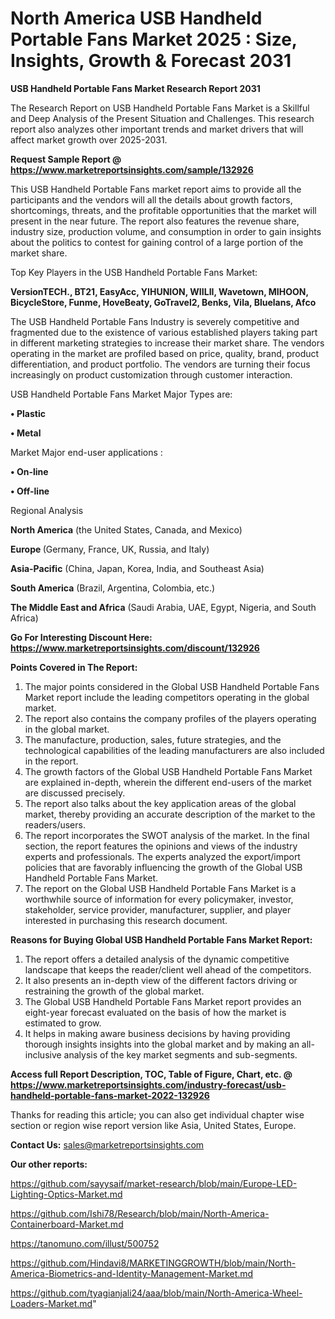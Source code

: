 # North America USB Handheld Portable Fans Market 2025 : Size, Insights, Growth & Forecast 2031

<strong>USB Handheld Portable Fans Market Research Report 2031</strong>

The Research Report on USB Handheld Portable Fans Market is a Skillful and Deep Analysis of the Present Situation and Challenges. This research report also analyzes other important trends and market drivers that will affect market growth over 2025-2031.

<strong>Request Sample Report @ <a href=https://www.marketreportsinsights.com/sample/132926>https://www.marketreportsinsights.com/sample/132926</a></strong>

This USB Handheld Portable Fans market report aims to provide all the participants and the vendors will all the details about growth factors, shortcomings, threats, and the profitable opportunities that the market will present in the near future. The report also features the revenue share, industry size, production volume, and consumption in order to gain insights about the politics to contest for gaining control of a large portion of the market share.

Top Key Players in the USB Handheld Portable Fans Market:

<strong>VersionTECH., BT21, EasyAcc, YIHUNION, WIILII, Wavetown, MIHOON, BicycleStore, Funme, HoveBeaty, GoTravel2, Benks, Vila, Bluelans, Afco</strong>

The USB Handheld Portable Fans Industry is severely competitive and fragmented due to the existence of various established players taking part in different marketing strategies to increase their market share. The vendors operating in the market are profiled based on price, quality, brand, product differentiation, and product portfolio. The vendors are turning their focus increasingly on product customization through customer interaction.

USB Handheld Portable Fans Market Major Types are:

<strong>• Plastic

• Metal</strong>

Market Major end-user applications :

<strong>• On-line

• Off-line</strong>

Regional Analysis

</u><strong><b>North America</b></strong> (the United States, Canada, and Mexico)

<strong><b>Europe </b></strong>(Germany, France, UK, Russia, and Italy)

<strong><b>Asia-Pacific</b></strong> (China, Japan, Korea, India, and Southeast Asia)

<strong><b>South America</b></strong> (Brazil, Argentina, Colombia, etc.)

<strong><b>The Middle East and Africa</b></strong> (Saudi Arabia, UAE, Egypt, Nigeria, and South Africa)

<strong>Go For Interesting Discount Here: <a href=https://www.marketreportsinsights.com/discount/132926>https://www.marketreportsinsights.com/discount/132926</a></strong>

<strong>Points Covered in The Report:</strong>
<ol>
  <li>The major points considered in the Global USB Handheld Portable Fans Market report include the leading competitors operating in the global market.</li>
  <li>The report also contains the company profiles of the players operating in the global market.</li>
  <li>The manufacture, production, sales, future strategies, and the technological capabilities of the leading manufacturers are also included in the report.</li>
  <li>The growth factors of the Global USB Handheld Portable Fans Market are explained in-depth, wherein the different end-users of the market are discussed precisely.</li>
  <li>The report also talks about the key application areas of the global market, thereby providing an accurate description of the market to the readers/users.</li>
  <li>The report incorporates the SWOT analysis of the market. In the final section, the report features the opinions and views of the industry experts and professionals. The experts analyzed the export/import policies that are favorably influencing the growth of the Global USB Handheld Portable Fans Market.</li>
  <li>The report on the Global USB Handheld Portable Fans Market is a worthwhile source of information for every policymaker, investor, stakeholder, service provider, manufacturer, supplier, and player interested in purchasing this research document.</li>
</ol>
<strong>Reasons for Buying Global USB Handheld Portable Fans Market Report:</strong>

<ol>
  <li>The report offers a detailed analysis of the dynamic competitive landscape that keeps the reader/client well ahead of the competitors.</li>
  <li>It also presents an in-depth view of the different factors driving or restraining the growth of the global market.</li>
  <li>The Global USB Handheld Portable Fans Market report provides an eight-year forecast evaluated on the basis of how the market is estimated to grow.</li>
  <li>It helps in making aware business decisions by having providing thorough insights insights into the global market and by making an all-inclusive analysis of the key market segments and sub-segments.</li>
</ol>
<strong>Access full Report Description, TOC, Table of Figure, Chart, etc. @ <a href=https://www.marketreportsinsights.com/industry-forecast/usb-handheld-portable-fans-market-2022-132926>https://www.marketreportsinsights.com/industry-forecast/usb-handheld-portable-fans-market-2022-132926</a></strong>


Thanks for reading this article; you can also get individual chapter wise section or region wise report version like Asia, United States, Europe.

<strong>Contact Us:</strong>
sales@marketreportsinsights.com

<strong>Our other reports:</strong>

<a href=https://github.com/sayysaif/market-research/blob/main/Europe-LED-Lighting-Optics-Market.md>https://github.com/sayysaif/market-research/blob/main/Europe-LED-Lighting-Optics-Market.md</a>

<a href=https://github.com/Ishi78/Research/blob/main/North-America-Containerboard-Market.md>https://github.com/Ishi78/Research/blob/main/North-America-Containerboard-Market.md</a>

<a href=https://tanomuno.com/illust/500752>https://tanomuno.com/illust/500752</a>

<a href=https://github.com/Hindavi8/MARKETINGGROWTH/blob/main/North-America-Biometrics-and-Identity-Management-Market.md>https://github.com/Hindavi8/MARKETINGGROWTH/blob/main/North-America-Biometrics-and-Identity-Management-Market.md</a>

<a href=https://github.com/tyagianjali24/aaa/blob/main/North-America-Wheel-Loaders-Market.md>https://github.com/tyagianjali24/aaa/blob/main/North-America-Wheel-Loaders-Market.md</a>"
